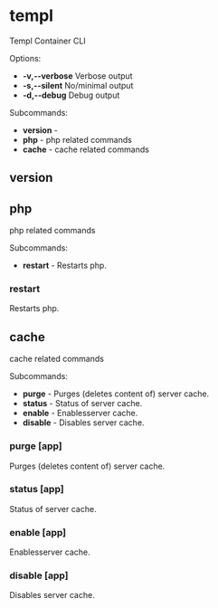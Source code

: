 # templ 
Templ Container CLI

Options:
+ **-v,--verbose** Verbose output
+ **-s,--silent** No/minimal output
+ **-d,--debug** Debug output

Subcommands:
+ **version** - 
+ **php** - php related commands
+ **cache** - cache related commands

## version 


## php 
php related commands

Subcommands:
+ **restart** - Restarts php.

### restart 
Restarts php.


## cache 
cache related commands

Subcommands:
+ **purge** - Purges (deletes content of) server cache.
+ **status** - Status of server cache.
+ **enable** - Enablesserver cache.
+ **disable** - Disables server cache.

### purge [app]
Purges (deletes content of) server cache.

### status [app]
Status of server cache.

### enable [app]
Enablesserver cache.

### disable [app]
Disables server cache.
